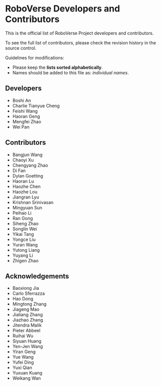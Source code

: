 # RoboVerse Developers and Contributors

This is the official list of RoboVerse Project developers and contributors.

To see the full list of contributors, please check the revision history in the source control.

Guidelines for modifications:

* Please keep the **lists sorted alphabetically**.
* Names should be added to this file as: *individual names*.

## Developers

* Boshi An
* Charlie Tianyue Cheng
* Feishi Wang
* Haoran Geng
* Mengfei Zhao
* Wei Pan

## Contributors

* Bangjun Wang
* Chaoyi Xu
* Chengyang Zhao
* Di Fan
* Dylan Goetting
* Haoran Lu
* Haozhe Chen
* Haozhe Lou
* Jiangran Lyu
* Krishnan Srinivasan
* Mingyuan Sun
* Peihao Li
* Ran Gong
* Siheng Zhao
* Songlin Wei
* Yikai Tang
* Yongce Liu
* Yuran Wang
* Yutong Liang
* Yuyang Li
* Zhigen Zhao

## Acknowledgements

* Baoxiong Jia
* Carlo Sferrazza
* Hao Dong
* Mingtong Zhang
* Jiageng Mao
* Jialiang Zhang
* Jiazhao Zhang
* Jitendra Malik
* Pieter Abbeel
* Ruihai Wu
* Siyuan Huang
* Yen-Jen Wang
* Yiran Geng
* Yue Wang
* Yufei Ding
* Yuxi Qian
* Yuxuan Kuang
* Weikang Wan
